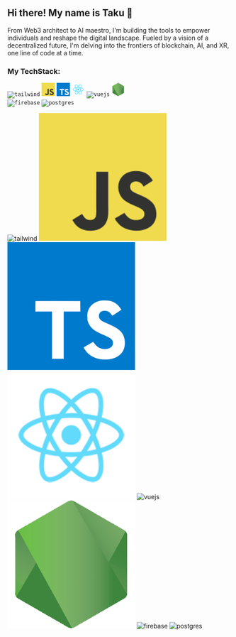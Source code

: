 ## Hi there! My name is Taku 👋

From Web3 architect to AI maestro, I'm building the tools to empower individuals and reshape the digital landscape. Fueled by a vision of a decentralized future, I'm delving into the frontiers of blockchain, AI, and XR, one line of code at a time.

### My TechStack:

<code><img height="30" alt="tailwind" src="https://www.svgrepo.com/show/354431/tailwindcss-icon.svg"></code>
<code><img height="30" alt="javascript" src="https://raw.githubusercontent.com/github/explore/80688e429a7d4ef2fca1e82350fe8e3517d3494d/topics/javascript/javascript.png"></code>
<code><img height="30" alt="typescript" src="https://raw.githubusercontent.com/github/explore/80688e429a7d4ef2fca1e82350fe8e3517d3494d/topics/typescript/typescript.png"></code>
<code><img height="30" alt="react" src="https://raw.githubusercontent.com/github/explore/80688e429a7d4ef2fca1e82350fe8e3517d3494d/topics/react/react.png"></code>
<code><img height="30" alt="vuejs" src="https://uxwing.com/wp-content/themes/uxwing/download/brands-and-social-media/vue-js-icon.png"></code>
<code><img height="30" alt="nodejs" src="https://raw.githubusercontent.com/github/explore/80688e429a7d4ef2fca1e82350fe8e3517d3494d/topics/nodejs/nodejs.png"></code>  
<code><img height="30" alt="firebase" src="https://cdn4.iconfinder.com/data/icons/google-i-o-2016/512/google_firebase-2-512.png"></code>
<code><img height="30" alt="postgres" src="https://uxwing.com/wp-content/themes/uxwing/download/brands-and-social-media/postgresql-icon.png"></code>

![tailwind](https://www.svgrepo.com/show/354431/tailwindcss-icon.svg)
![javascript](https://raw.githubusercontent.com/github/explore/80688e429a7d4ef2fca1e82350fe8e3517d3494d/topics/javascript/javascript.png)
![typescript](https://raw.githubusercontent.com/github/explore/80688e429a7d4ef2fca1e82350fe8e3517d3494d/topics/typescript/typescript.png)
![react](https://raw.githubusercontent.com/github/explore/80688e429a7d4ef2fca1e82350fe8e3517d3494d/topics/react/react.png)
![vuejs](https://uxwing.com/wp-content/themes/uxwing/download/brands-and-social-media/vue-js-icon.png)
![nodejs](https://raw.githubusercontent.com/github/explore/80688e429a7d4ef2fca1e82350fe8e3517d3494d/topics/nodejs/nodejs.png)
![firebase](https://cdn4.iconfinder.com/data/icons/google-i-o-2016/512/google_firebase-2-512.png)
![postgres](https://uxwing.com/wp-content/themes/uxwing/download/brands-and-social-media/postgresql-icon.png)



